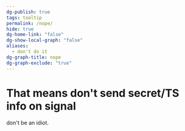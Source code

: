 ```yaml
---
dg-publish: true
tags: tooltip
permalink: /nope/
hide: true
dg-home-link: "false"
dg-show-local-graph: "false"
aliases:
  - don't do it
dg-graph-title: nope
dg-graph-exclude: "true"
---
```


# That means don't send secret/TS info on signal
don't be an idiot.